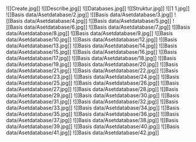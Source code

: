 ![[Create.jpg]]
![[Describe.jpg]]
![[Databases.jpg]]
![[Struktur.jpg]]
![[1 1.jpg]]
![[Basis data/Asetdatabase/2.jpg]]
![[Basis data/Asetdatabase/3.jpg]]
![[Basis data/Asetdatabase/4.jpg]]
![[Basis data/Asetdatabase/5.jpg]]
![[Basis data/Asetdatabase/6.jpg]]
![[Basis data/Asetdatabase/7.jpg]]
![[Basis data/Asetdatabase/8.jpg]]
![[Basis data/Asetdatabase/9.jpg]]
![[Basis data/Asetdatabase/10.jpg]]
![[Basis data/Asetdatabase/12.jpg]]
![[Basis data/Asetdatabase/13.jpg]]
![[Basis data/Asetdatabase/14.jpg]]
![[Basis data/Asetdatabase/15.jpg]]
![[Basis data/Asetdatabase/16.jpg]]
![[Basis data/Asetdatabase/17.jpg]]
![[Basis data/Asetdatabase/18.jpg]]
![[Basis data/Asetdatabase/19.jpg]]
![[Basis data/Asetdatabase/20.jpg]]
![[Basis data/Asetdatabase/21.jpg]]
![[Basis data/Asetdatabase/22.jpg]]
![[Basis data/Asetdatabase/23.jpg]]
![[Basis data/Asetdatabase/24.jpg]]
![[Basis data/Asetdatabase/25.jpg]]
![[Basis data/Asetdatabase/26.jpg]]
![[Basis data/Asetdatabase/27.jpg]]
![[Basis data/Asetdatabase/28.jpg]]
![[Basis data/Asetdatabase/29.jpg]]
![[Basis data/Asetdatabase/30.jpg]]
![[Basis data/Asetdatabase/31.jpg]]
![[Basis data/Asetdatabase/32.jpg]]
![[Basis data/Asetdatabase/33.jpg]]
![[Basis data/Asetdatabase/34.jpg]]
![[Basis data/Asetdatabase/35.jpg]]
![[Basis data/Asetdatabase/36.jpg]]
![[Basis data/Asetdatabase/37.jpg]]
![[Basis data/Asetdatabase/38.jpg]]
![[Basis data/Asetdatabase/39.jpg]]
![[Basis data/Asetdatabase/40.jpg]]
![[Basis data/Asetdatabase/41.jpg]]
![[Basis data/Asetdatabase/42.jpg]]